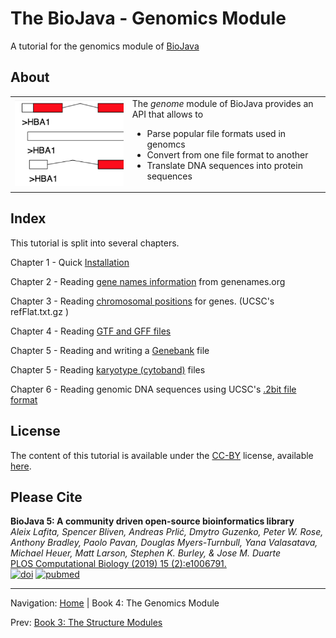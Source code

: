 The BioJava - Genomics Module
=====================================================

A tutorial for the genomics module of [BioJava](http://www.biojava.org)

## About
<table>
    <tr>
        <td>
            <img src="img/genomics.png"/>
        </td>
        <td>
            The <i>genome</i> module of BioJava provides an API that allows to
            <ul>
                <li>Parse popular file formats used in genomcs</li>
                <li>Convert from one file format to another</li>
                <li>Translate DNA sequences into protein sequences</li>                
            </ul>
        </td>
    </tr>
</table>   

## Index

This tutorial is split into several chapters.

Chapter 1 - Quick [Installation](installation.md)

Chapter 2 - Reading [gene names information](genenames.md) from genenames.org

Chapter 3 - Reading [chromosomal positions](chromosomeposition.md) for genes. (UCSC's refFlat.txt.gz )

Chapter 4 - Reading [GTF and GFF files](gff.md)

Chapter 5 - Reading and writing a [Genebank](genebank.md) file

Chapter 5 - Reading [karyotype (cytoband)](karyotype.md) files

Chapter 6 - Reading genomic DNA sequences using UCSC's [.2bit file format](twobit.md)


## License

The content of this tutorial is available under the [CC-BY](http://creativecommons.org/licenses/by/3.0/) license, available [here](license.md).

## Please Cite

**BioJava 5: A community driven open-source bioinformatics library**<br/>
*Aleix Lafita, Spencer Bliven, Andreas Prlić, Dmytro Guzenko, Peter W. Rose, Anthony Bradley, Paolo Pavan, Douglas Myers-Turnbull, Yana Valasatava, Michael Heuer, Matt Larson, Stephen K. Burley, & Jose M. Duarte* <br/>
[PLOS Computational Biology (2019) 15 (2):e1006791.](https://journals.plos.org/ploscompbiol/article?id=10.1371/journal.pcbi.1006791) <br/>
[![doi](https://img.shields.io/badge/doi-10.1371%2Fjournal.pcbi.1006791-blue.svg?style=flat)](https://doi.org/10.1371/journal.pcbi.1006791) [![pubmed](https://img.shields.io/badge/pubmed-30735498-blue.svg?style=flat)](http://www.ncbi.nlm.nih.gov/pubmed/30735498)



<!--automatically generated footer-->

---

Navigation:
[Home](../README.md)
| Book 4: The Genomics Module

Prev: [Book 3: The Structure Modules](../structure/README.md)
